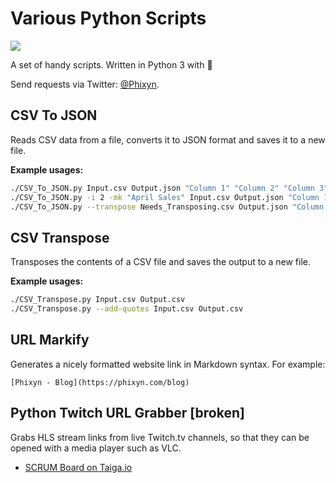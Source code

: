 # Various Python Scripts

![](https://img.shields.io/badge/python-3.5%20%7C%203.6%20%7C%203.7-blue.svg)

A set of handy scripts. Written in Python 3 with 💜

Send requests via Twitter: [@Phixyn](https://twitter.com/Phixyn).

## CSV To JSON

Reads CSV data from a file, converts it to JSON format and saves it to a new file.

**Example usages:**

```sh
./CSV_To_JSON.py Input.csv Output.json "Column 1" "Column 2" "Column 3"
./CSV_To_JSON.py -i 2 -mk "April Sales" Input.csv Output.json "Column 1" "Column 2" "Column 3"
./CSV_To_JSON.py --transpose Needs_Transposing.csv Output.json "Column 1" "Column 2" "Column 3"
```

## CSV Transpose

Transposes the contents of a CSV file and saves the output to a new file.

**Example usages:**

```sh
./CSV_Transpose.py Input.csv Output.csv
./CSV_Transpose.py --add-quotes Input.csv Output.csv
```

## URL Markify

Generates a nicely formatted website link in Markdown syntax. For example:

`[Phixyn - Blog](https://phixyn.com/blog)`

## Python Twitch URL Grabber [broken]

Grabs HLS stream links from live Twitch.tv channels, so that they can be opened with a media player such as VLC.

* [SCRUM Board on Taiga.io](https://tree.taiga.io/project/phixyn-twitch-url-grabber/)
